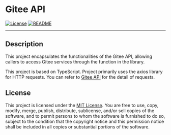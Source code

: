 # Gitee API

[![License](https://img.shields.io/badge/license-MIT-blue.svg)](LICENSE)
[![README](https://img.shields.io/badge/README-%E4%B8%AD%E6%96%87-blue)](README_zh.md)

---

## Description

This project encapsulates the functionalities of the Gitee API, allowing callers to access Gitee services through the function in the library.

This project is based on TypeScript. Project primarily uses the axios library for HTTP requests. You can refer to [Gitee API](https://gitee.com/api/v5/swagger) for the detail of requests.

[//]: # (## Installation)

[//]: # ()
[//]: # (Run the following code to add the package to your project.)

[//]: # ()
[//]: # (```shell)

[//]: # (npm install gitee-api)

[//]: # (```)

[//]: # ()
[//]: # (## Usage)

[//]: # ()
[//]: # (TODO)

[//]: # ()
[//]: # (## Contributing)

[//]: # ()
[//]: # (Contributions are welcome! Please follow the guidelines in [CONTRIBUTING.md]&#40;CONTRIBUTING.md&#41;.)

## License

This project is licensed under the [MIT License](LICENSE). You are free to use, copy, modify, merge, publish, distribute, sublicense, and/or sell copies of the software, and to permit persons to whom the software is furnished to do so, subject to the condition that the copyright notice and this permission notice shall be included in all copies or substantial portions of the software.